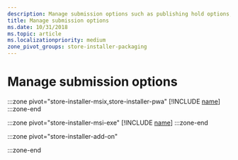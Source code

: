 ```yaml
---
description: Manage submission options such as publishing hold options, notes for certification, and more.
title: Manage submission options
ms.date: 10/31/2018
ms.topic: article
ms.localizationpriority: medium
zone_pivot_groups: store-installer-packaging
---
```


# Manage submission options

:::zone pivot="store-installer-msix,store-installer-pwa"
[!INCLUDE [name](../../../includes/store/msix/manage-submission-options.md)]
:::zone-end

:::zone pivot="store-installer-msi-exe"
[!INCLUDE [name](../../../includes/store/msi/manage-submission-options.md)]
:::zone-end

:::zone pivot="store-installer-add-on"

:::zone-end
